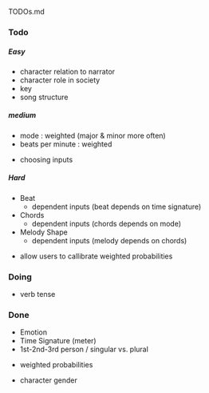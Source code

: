 TODOs.md

### Todo
##### Easy
* character relation to narrator
* character role in society
* key
* song structure

##### medium
* mode : weighted (major & minor more often)
* beats per minute : weighted
- choosing inputs

##### Hard
* Beat
  - dependent inputs (beat depends on time signature)
* Chords
  - dependent inputs (chords depends on mode)
* Melody Shape
  - dependent inputs (melody depends on chords)
- allow users to callibrate weighted probabilities

### Doing
* verb tense

### Done
* Emotion
* Time Signature (meter)
* 1st-2nd-3rd person / singular vs. plural
- weighted probabilities
* character gender
